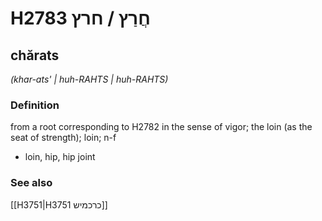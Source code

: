 # H2783 חֲרַץ / חרץ

## chărats

_(khar-ats' | huh-RAHTS | huh-RAHTS)_

### Definition

from a root corresponding to H2782 in the sense of vigor; the loin (as the seat of strength); loin; n-f

- loin, hip, hip joint

### See also

[[H3751|H3751 כרכמיש]]
